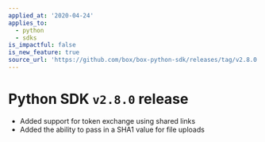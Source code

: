 ```yaml
---
applied_at: '2020-04-24'
applies_to:
  - python
  - sdks
is_impactful: false
is_new_feature: true
source_url: 'https://github.com/box/box-python-sdk/releases/tag/v2.8.0'
---
```


# Python SDK `v2.8.0` release

- Added support for token exchange using shared links
- Added the ability to pass in a SHA1 value for file uploads
